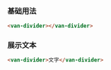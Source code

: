 ### 基础用法

``` html
<van-divider></van-divider>
```
### 展示文本

``` html
<van-divider>文字</van-divider>
```
